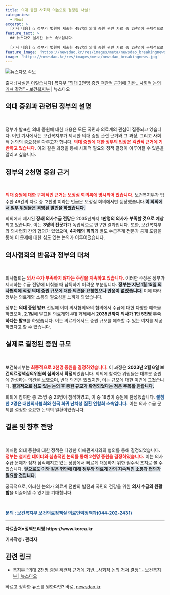 ```yaml
---
title: 의대 증원 사회적 의논으로 결정된 사실!
categories:
  - News
excerpt: >
  [기사 내용] ○ 정부가 법원에 제출한 49건의 의대 증원 관련 자료 중 2천명이 구체적으로 언급된 문서는 …
feature_text: >
  ## 뉴스다오 실시간 뉴스 속보입니다.

  [기사 내용] ○ 정부가 법원에 제출한 49건의 의대 증원 관련 자료 중 2천명이 구체적으로 언급된 문서는 …
feature_image: 'https://newsdao.kr/res/images/meta/newsdao_breakingnews.jpg'
image: 'https://newsdao.kr/res/images/meta/newsdao_breakingnews.jpg'
---
```


![뉴스다오 속보](https://newsdao.kr/res/images/meta/newsdao_breakingnews.jpg)

<p>출처: <a href="https://newsdao.kr/3801" rel="dofollow">[사실은 이렇습니다] 복지부 “의대 2천명 증원 객관적 근거에 기반…사회적 논의 거쳐 결정” - 보건복지부</a> | 뉴스다오</p>

<h2 data-ke-size="size26">의대 증원과 관련된 정부의 설명</h2>

<p data-ke-size="size16">&nbsp;</p>

정부가 발표한 의대 증원에 대한 내용은 모든 국민과 의료계의 관심이 집중되고 있습니다. 이번 기사에서는 보건복지부가 제시한 의대 증원 관련 근거와 그 과정, 그리고 사회적 논의의 중요성을 다루고자 합니다. <b><span style="color: #ee2323;">의대 증원에 대한 정부의 입장은 객관적 근거에 기반하고 있습니다.</span></b> 이와 같은 과정을 통해 사회적 필요와 정책 결정이 이루어질 수 있음을 알리고 싶습니다.

<h2 data-ke-size="size26">정부의 2천명 증원 근거</h2>

<p data-ke-size="size16">&nbsp;</p>

<b><span style="color: #ee2323;">의대 증원에 대한 구체적인 근거는 보정심 회의록에 명시되어 있습니다.</span></b> 보건복지부가 입수한 49건의 자료 중 ‘2천명’이라는 언급은 보정심 회의에서만 등장했습니다.<b><span style="background-color: #21538527;">이 회의에서 일부 위원들은 격앙된 발언을 하였습니다.</span></b>

회의에서 제시된 <b>장래 의사수급 전망</b>은 2035년까지 **1만명의 의사가 부족할 것으로 예상**되고 있습니다. 이는 <b>3명의 전문가</b>가 독립적으로 연구한 결과입니다. 또한, 보건복지부와 의사협회 간의 협의가 있었으며, <b>4차례의 회의</b>와 별도 수급추계 전문가 공개 포럼을 통해 이 문제에 대한 심도 있는 논의가 이루어졌습니다.

<h2 data-ke-size="size26">의사협회의 반응과 정부의 대처</h2>

<p data-ke-size="size16">&nbsp;</p>

의사협회는 <b><span style="color: #ee2323;">의사 수가 부족하지 않다는 주장을 지속하고 있습니다.</span></b> 이러한 주장은 정부가 제시하는 수급 전망에 비춰볼 때 납득하기 어려운 부분입니다. <b><span style="background-color: #21538527;">정부는 지난 1월 15일 의사협회에 적정 의대 증원 규모에 대한 의견을 요청했으나 반응이 없었습니다.</span></b> 이에 따라 정부는 의료계와 소통의 필요성을 느끼게 되었습니다.

정부는 <b>의대 증원 발표</b> 전일에 이미 의사협회와의 협의에서 수급에 대한 다양한 예측을 하였으며, <b>2.1일</b>에 발표된 의료개혁 4대 과제에서 **2035년까지 의사가 1만 5천명 부족하다는 발표**를 하였습니다. 이는 의료계에서도 증원 규모를 예측할 수 있는 여지를 제공하였다고 할 수 있습니다.

<h2 data-ke-size="size26">실제로 결정된 증원 규모</h2>

<p data-ke-size="size16">&nbsp;</p>

보건복지부는 <b><span style="color: #ee2323;">최종적으로 2천명 증원을 결정하였습니다.</span></b> 이 과정은 <b>2023년 2월 6일 보건의료정책심의위원회 심의에서 확정</b>되었습니다. 회의에 참석한 위원들은 대부분 증원에 찬성하는 의견을 보였으며, 반대 의견은 있었지만, 이는 규모에 대한 이견에 그쳤습니다. <b><span style="background-color: #21538527;">결과적으로 심도 있는 논의 후 증원 규모가 확정되었다는 점은 주목할 만합니다.</span></b>

회의에 참여한 총 25명 중 23명이 참석하였고, 이 중 19명이 증원에 찬성했습니다. <b><span style="color: #1a5490;">불참한 2명은 대한의사협회와 한국 희귀 난치성 질환 연합회 소속입니다.</span></b> 이는 의사 수급 문제를 설정한 중요한 논의의 일환이었습니다.

<h2 data-ke-size="size26">결론 및 향후 전망</h2>

<p data-ke-size="size16">&nbsp;</p>

이처럼 의대 증원에 대한 정책은 다양한 이해관계자와의 협의를 통해 결정되었습니다. <b><span style="color: #ee2323;">정부는 철저한 데이터와 심층적인 논의를 통해 2천명 증원을 결정하였습니다.</span></b> 이는 의사 수급 문제가 점차 심각해지고 있는 상황에서 빠르게 대응하기 위한 필수적 조치로 볼 수 있습니다. <b><span style="background-color: #21538527;">앞으로도 이와 같은 현안에 대해 정부와 의료계 간의 지속적인 소통과 협의가 필요할 것입니다.</span></b> 

궁극적으로, 이러한 논의가 의료계 전반의 발전과 국민의 건강을 위한 **의사 수급의 원활함**을 이끌어낼 수 있기를 기대합니다.

<p data-ke-size="size16">&nbsp;</p>

<p data-ke-size="size16"><strong><span style="color: #1a5490;">문의 : 보건복지부 보건의료정책실 의료인력정책과(044-202-2431)</span></strong></p>

<hr>

<p data-ke-size="size16"><strong>자료출처=정책브리핑 https://www.korea.kr</strong></p>

<p data-ke-size="size16"><strong>기사작성 : 관리자</strong></p>

<h2 data-ke-size="size26">관련 링크</h2>

<ul>
   <li><a href="https://newsdao.kr/3801">복지부 “의대 2천명 증원 객관적 근거에 기반…사회적 논의 거쳐 결정” - 보건복지부 | 뉴스다오</a></li>
</ul> 

빠르고 정확한 뉴스를 원한다면? 바로, <a href="https://newsdao.kr" rel="dofollow">newsdao.kr</a>


